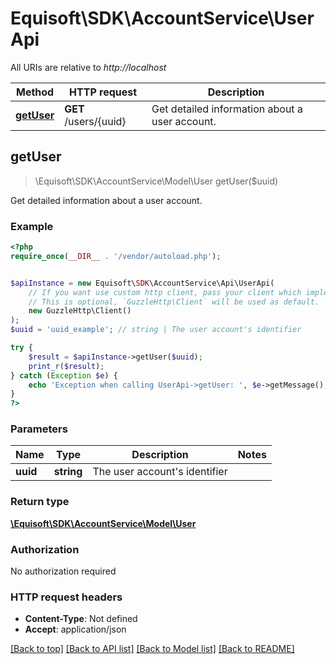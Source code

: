 # Equisoft\SDK\AccountService\UserApi

All URIs are relative to *http://localhost*

Method | HTTP request | Description
------------- | ------------- | -------------
[**getUser**](UserApi.md#getUser) | **GET** /users/{uuid} | Get detailed information about a user account.



## getUser

> \Equisoft\SDK\AccountService\Model\User getUser($uuid)

Get detailed information about a user account.

### Example

```php
<?php
require_once(__DIR__ . '/vendor/autoload.php');


$apiInstance = new Equisoft\SDK\AccountService\Api\UserApi(
    // If you want use custom http client, pass your client which implements `GuzzleHttp\ClientInterface`.
    // This is optional, `GuzzleHttp\Client` will be used as default.
    new GuzzleHttp\Client()
);
$uuid = 'uuid_example'; // string | The user account's identifier

try {
    $result = $apiInstance->getUser($uuid);
    print_r($result);
} catch (Exception $e) {
    echo 'Exception when calling UserApi->getUser: ', $e->getMessage(), PHP_EOL;
}
?>
```

### Parameters


Name | Type | Description  | Notes
------------- | ------------- | ------------- | -------------
 **uuid** | **string**| The user account&#39;s identifier |

### Return type

[**\Equisoft\SDK\AccountService\Model\User**](../Model/User.md)

### Authorization

No authorization required

### HTTP request headers

- **Content-Type**: Not defined
- **Accept**: application/json

[[Back to top]](#) [[Back to API list]](../../README.md#documentation-for-api-endpoints)
[[Back to Model list]](../../README.md#documentation-for-models)
[[Back to README]](../../README.md)

